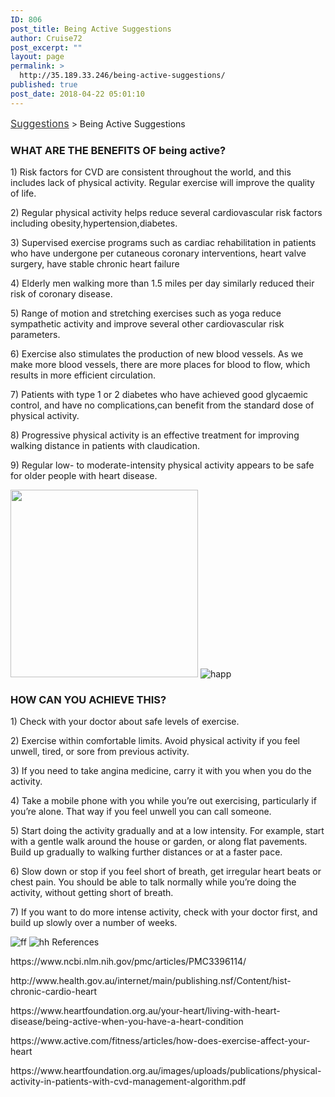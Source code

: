 ```yaml
---
ID: 806
post_title: Being Active Suggestions
author: Cruise72
post_excerpt: ""
layout: page
permalink: >
  http://35.189.33.246/being-active-suggestions/
published: true
post_date: 2018-04-22 05:01:10
---
```

<p><a style="font-size: 16px; color: #333333;" href="http://www.cvdhelper.tk/suggestions/">Suggestions</a> &gt; Being Active Suggestions</p>		
			<h3>WHAT ARE THE BENEFITS OF being active?</h3>		
		<p>1) Risk factors for CVD are consistent throughout the world, and this includes lack of physical activity. Regular exercise will improve the quality of life.</p><p>2) Regular physical activity helps reduce several cardiovascular risk factors including obesity,hypertension,diabetes.</p><p>3) Supervised exercise programs such as cardiac rehabilitation in patients who have undergone per cutaneous coronary interventions, heart valve surgery, have stable chronic heart failure</p><p>4) Elderly men walking more than 1.5 miles per day similarly reduced their risk of coronary disease.</p><p>5) Range of motion and stretching exercises such as yoga reduce sympathetic activity and improve several other cardiovascular risk parameters. </p><p>6) Exercise also stimulates the production of new blood vessels. As we make more blood vessels, there are more places for blood to flow, which results in more efficient circulation. </p><p>7) Patients with type 1 or 2 diabetes who have achieved good glycaemic control, and have no complications,can benefit from the standard dose of physical activity.</p><p>8) Progressive physical activity is an effective treatment for improving walking distance in patients with claudication.</p><p>9) Regular low- to moderate-intensity physical activity appears to be safe for older people with heart disease.</p>		
										<img width="300" height="300" src="http://35.189.33.246/wp-content/uploads/2018/04/Capture11-300x300.png" alt="" srcset="http://35.189.33.246/wp-content/uploads/2018/04/Capture11-300x300.png 300w, http://35.189.33.246/wp-content/uploads/2018/04/Capture11-150x150.png 150w, http://35.189.33.246/wp-content/uploads/2018/04/Capture11.png 452w" sizes="(max-width: 300px) 100vw, 300px" />											
										<img src="http://35.189.33.246/wp-content/uploads/elementor/thumbs/happ-np5h3jr0dil4wk8yg629kwkj5274rhidq07y0orrk4.png" title="happ" alt="happ" />											
			<h3>HOW CAN YOU ACHIEVE THIS?</h3>		
		<p>1) Check with your doctor about safe levels of exercise. </p><p>2) Exercise within comfortable limits. Avoid physical activity if you feel unwell, tired, or sore from previous activity.</p><p>3) If you need to take angina medicine, carry it with you when you do the activity. </p><p>4) Take a mobile phone with you while you’re out exercising, particularly if you’re alone. That way if you feel unwell you can call someone.</p><p>5) Start doing the activity gradually and at a low intensity. For example, start with a gentle walk around the house or garden, or along flat pavements. Build up gradually to walking further distances or at a faster pace. </p><p>6) Slow down or stop if you feel short of breath, get irregular heart beats or chest pain. You should be able to talk normally while you’re doing the activity, without getting short of breath. </p><p>7) If you want to do more intense activity, check with your doctor first, and build up slowly over a number of weeks.</p>		
										<img src="http://35.189.33.246/wp-content/uploads/2018/04/ff.png" title="ff" alt="ff" />											
										<img src="http://35.189.33.246/wp-content/uploads/2018/04/hh-1.png" title="hh" alt="hh" />											
												References  					
					<p>https://www.ncbi.nlm.nih.gov/pmc/articles/PMC3396114/</p><p>http://www.health.gov.au/internet/main/publishing.nsf/Content/hist-chronic-cardio-heart</p><p>https://www.heartfoundation.org.au/your-heart/living-with-heart-disease/being-active-when-you-have-a-heart-condition</p><p>https://www.active.com/fitness/articles/how-does-exercise-affect-your-heart</p><p>https://www.heartfoundation.org.au/images/uploads/publications/physical-activity-in-patients-with-cvd-management-algorithm.pdf</p>